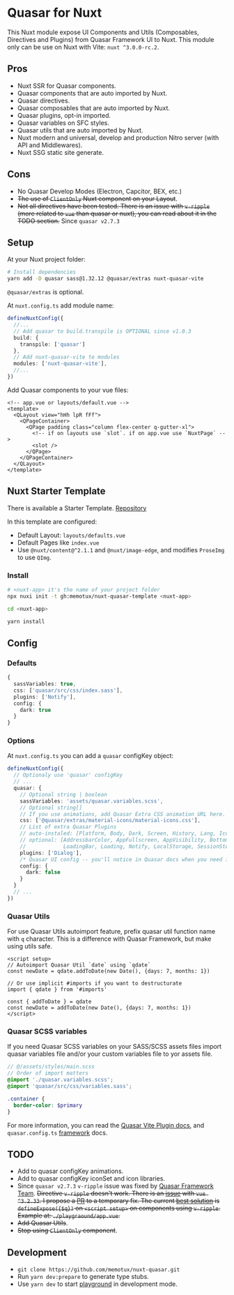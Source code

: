 # Quasar for Nuxt

This Nuxt module expose UI Components and Utils (Composables, Directives and Plugins) from Quasar Framework UI to Nuxt. This module only can be use on Nuxt with Vite: `nuxt ^3.0.0-rc.2`.

## Pros

- Nuxt SSR for Quasar components.
- Quasar components that are auto imported by Nuxt.
- Quasar directives.
- Quasar composables that are auto imported by Nuxt.
- Quasar plugins, opt-in imported.
- Quasar variables on SFC styles.
- Quasar utils that are auto imported by Nuxt.
- Nuxt modern and universal, develop and production Nitro server (with API and Middlewares).
- Nuxt SSG static site generate.

## Cons

- No Quasar Develop Modes (Electron, Capcitor, BEX, etc.)
- ~~The use of `ClientOnly` Nuxt component on your Layout~~.
- ~~Not all directives have been tested. There is an issue with `v-ripple` (more related to `vue` than quasar or nuxt), you can read about it in the TODO section.~~ Since `quasar v2.7.3`

## Setup

At your Nuxt project folder:

```sh
# Install dependencies
yarn add -D quasar sass@1.32.12 @quasar/extras nuxt-quasar-vite
```
`@quasar/extras` is optional.

At `nuxt.config.ts` add module name:

```ts
defineNuxtConfig({
  //...
  // Add quasar to build.transpile is OPTIONAL since v1.0.3
  build: {
    transpile: ['quasar']
  },
  // Add nuxt-quasar-vite to modules
  modules: ['nuxt-quasar-vite'],
  //...
})
```

Add Quasar components to your vue files:

```vue
<!-- app.vue or layouts/default.vue -->
<template>
  <QLayout view="hHh lpR fFf">
    <QPageContainer>
      <QPage padding class="column flex-center q-gutter-xl">
        <!-- if on layouts use `slot`. if on app.vue use `NuxtPage` -->
        <slot />
      </QPage>
    </QPageContainer>
  </QLayout>
</template>
```

## Nuxt Starter Template

There is available a Starter Template. [Repository](https://github.com/memotux/nuxt-quasar-template)

In this template are configured:

+ Default Layout: `layouts/defaults.vue`
+ Default Pages like `index.vue`
+ Use `@nuxt/content@^2.1.1` and `@nuxt/image-edge`, and modifies `ProseImg` to use `QImg`.

### Install

```sh
# <nuxt-app> it's the name of your project folder
npx nuxi init -t gh:memotux/nuxt-quasar-template <nuxt-app>

cd <nuxt-app>

yarn install 
```

## Config

### Defaults

```ts
{
  sassVariables: true,
  css: ['quasar/src/css/index.sass'],
  plugins: ['Notify'],
  config: {
    dark: true
  }
}
```

### Options

At `nuxt.config.ts` you can add a `quasar` configKey object:

```ts
defineNuxtConfig({
  // Optionaly use 'quasar' configKey
  // ...
  quasar: {
    // Optional string | boolean
    sassVariables: 'assets/quasar.variables.scss',
    // Optional string[]
    // If you use animations, add Quasar Extra CSS animation URL here.
    css: ['@quasar/extras/material-icons/material-icons.css'],
    // List of extra Quasar Plugins
    // auto-instaled: [Platform, Body, Dark, Screen, History, Lang, IconSet]
    // optional: [AddressbarColor, AppFullscreen, AppVisibility, BottomSheet, Dialog,
    //            LoadingBar, Loading, Notify, LocalStorage, SessionStorage]
    plugins: ['Dialog'],
    /* Quasar UI config -- you'll notice in Quasar docs when you need it */
    config: { 
      dark: false
    } 
  }
  // ...
})
```

### Quasar Utils

For use Quasar Utils autoimport feature, prefix quasar util function name with `q` character. This is a difference with Quasar Framework, but make using utils safe.

```vue
<script setup>
// Autoimport Quasar Util `date` using `qdate` 
const newDate = qdate.addToDate(new Date(), {days: 7, months: 1})

// Or use implicit #imports if you want to destructurate
import { qdate } from '#imports'

const { addToDate } = qdate
const newDate = addToDate(new Date(), {days: 7, months: 1})
</script>
```

### Quasar SCSS variables

If you need Quasar SCSS variables on your SASS/SCSS assets files import quasar variables file and/or your custom variables file to yor assets file.

```scss
// @/assets/styles/main.scss
// Order of import matters
@import './quasar.variables.scss';
@import 'quasar/src/css/variables.sass';

.container {
  border-color: $primary
}
```

For more information, you can read the [Quasar Vite Plugin docs](https://quasar.dev/start/vite-plugin), and `quasar.config.ts` [framework](https://quasar.dev/quasar-cli-vite/quasar-config-js#framework) docs.

## TODO

- Add to quasar configKey animations.
- Add to quasar configKey iconSet and icon libraries.
- Since `quasar v2.7.3` `v-ripple` issue was fixed by [Quasar Framework Team](https://github.com/quasarframework/quasar/issues/13732#issuecomment-1159682150). ~~Directive `v-ripple` doesn't work. There is an [issue](https://github.com/quasarframework/quasar/issues/13154) with `vue ^3.2.33`. I propose a [PR](https://github.com/quasarframework/quasar/pull/13402) to a temporary fix. The current [best solution](https://github.com/quasarframework/quasar/issues/13154#issuecomment-1113273509) is `defineExpose({$q})` on `<script setup>` on components using `v-ripple`. Example at: `./playgraound/app.vue`.~~
- ~~Add Quasar Utils~~.
- ~~Stop using `ClientOnly` component~~.

## Development

- `git clone https://github.com/memotux/nuxt-quasar.git`
- Run `yarn dev:prepare` to generate type stubs.
- Use `yarn dev` to start [playground](./playground) in development mode.
